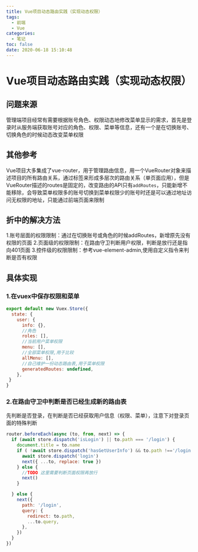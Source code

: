 ```yaml
---
title: Vue项目动态路由实践（实现动态权限）
tags:
  - 前端
  - Vue
categories:
  - 笔记
toc: false
date: 2020-06-18 15:10:48
---
```


# Vue项目动态路由实践（实现动态权限）

## 问题来源

管理端项目经常有需要根据账号角色、权限动态地修改菜单显示的需求，首先是登录时从服务端获取账号对应的角色、权限、菜单等信息，还有一个是在切换账号、切换角色的时候动态改变菜单权限

## 其他参考

Vue项目大多集成了vue-router，用于管理路由信息，用一个VueRouter对象来描述项目的所有路由关系，通过<router-view>标签来形成多层次的路由关系（单页面应用），但是VueRouter描述的routes是固定的，改变路由的API只有`addRoutes`，只能新增不能移除，会导致菜单权限多的账号切换到菜单权限少的账号时还是可以通过地址访问无权限的地址，只能通过前端页面来限制

## 折中的解决方法

1.账号层面的权限限制：通过在切换账号或角色的时候addRoutes，新增原先没有权限的页面
2.页面级的权限限制：在路由守卫判断用户权限，判断是放行还是指向401页面
3.控件级的权限限制：参考vue-element-admin,使用自定义指令来判断是否有权限

## 具体实现

### 1.在vuex中保存权限和菜单
```js
export default new Vuex.Store({
  state: {
    user: {
      info: {},
      //角色
      roles: [],
      //当前用户菜单权限
      menu: [],
      //全部菜单权限,用于比较
      allMenu: [],
      //自己维护一份动态路由表,用于菜单权限
      generatedRoutes: undefined,
    },
 }
}
```
### 2.在路由守卫中判断是否已经生成新的路由表

先判断是否登录，在判断是否已经获取用户信息（权限、菜单），注意下对登录页面的特殊判断
```js
router.beforeEach(async (to, from, next) => {
  if (await store.dispatch('isLogin') || to.path === '/login') {
    document.title = to.name
    if ( !await store.dispatch('hasGetUserInfo') && to.path !=='/login') {
      await store.dispatch('login')
      next({ ...to, replace: true })
    } else {
      //TODO 这里需要判断页面权限再放行
      next()
    }

  } else {
    next({
      path: '/login',
      query: {
        redirect: to.path,
        ...to.query,
      },
    })
  }
})
```